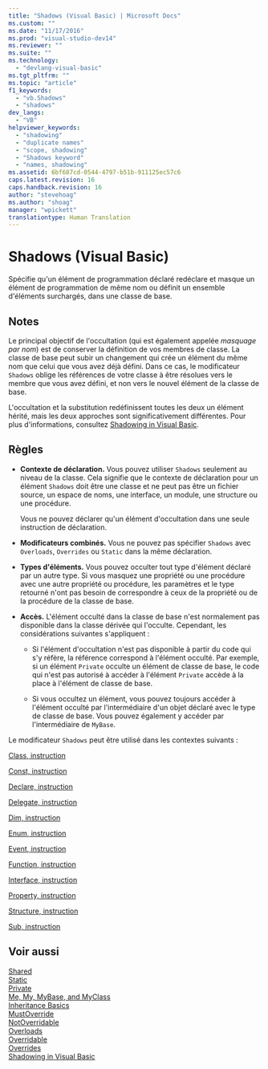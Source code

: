 ```yaml
---
title: "Shadows (Visual Basic) | Microsoft Docs"
ms.custom: ""
ms.date: "11/17/2016"
ms.prod: "visual-studio-dev14"
ms.reviewer: ""
ms.suite: ""
ms.technology: 
  - "devlang-visual-basic"
ms.tgt_pltfrm: ""
ms.topic: "article"
f1_keywords: 
  - "vb.Shadows"
  - "shadows"
dev_langs: 
  - "VB"
helpviewer_keywords: 
  - "shadowing"
  - "duplicate names"
  - "scope, shadowing"
  - "Shadows keyword"
  - "names, shadowing"
ms.assetid: 6bf687cd-0544-4797-b51b-911125ec57c6
caps.latest.revision: 16
caps.handback.revision: 16
author: "stevehoag"
ms.author: "shoag"
manager: "wpickett"
translationtype: Human Translation
---
```

# Shadows (Visual Basic)
Spécifie qu'un élément de programmation déclaré redéclare et masque un élément de programmation de même nom ou définit un ensemble d'éléments surchargés, dans une classe de base.  
  
## Notes  
 Le principal objectif de l'occultation \(qui est également appelée *masquage par nom*\) est de conserver la définition de vos membres de classe.  La classe de base peut subir un changement qui crée un élément du même nom que celui que vous avez déjà défini.  Dans ce cas, le modificateur `Shadows` oblige les références de votre classe à être résolues vers le membre que vous avez défini, et non vers le nouvel élément de la classe de base.  
  
 L'occultation et la substitution redéfinissent toutes les deux un élément hérité, mais les deux approches sont significativement différentes.  Pour plus d'informations, consultez [Shadowing in Visual Basic](../../../visual-basic/programming-guide/language-features/declared-elements/shadowing.md).  
  
## Règles  
  
-   **Contexte de déclaration.** Vous pouvez utiliser `Shadows` seulement au niveau de la classe.  Cela signifie que le contexte de déclaration pour un élément `Shadows` doit être une classe et ne peut pas être un fichier source, un espace de noms, une interface, un module, une structure ou une procédure.  
  
     Vous ne pouvez déclarer qu'un élément d'occultation dans une seule instruction de déclaration.  
  
-   **Modificateurs combinés.** Vous ne pouvez pas spécifier `Shadows` avec `Overloads`, `Overrides` ou `Static` dans la même déclaration.  
  
-   **Types d'éléments.** Vous pouvez occulter tout type d'élément déclaré par un autre type.  Si vous masquez une propriété ou une procédure avec une autre propriété ou procédure, les paramètres et le type retourné n'ont pas besoin de correspondre à ceux de la propriété ou de la procédure de la classe de base.  
  
-   **Accès.** L'élément occulté dans la classe de base n'est normalement pas disponible dans la classe dérivée qui l'occulte.  Cependant, les considérations suivantes s'appliquent :  
  
    -   Si l'élément d'occultation n'est pas disponible à partir du code qui s'y réfère, la référence correspond à l'élément occulté.  Par exemple, si un élément `Private` occulte un élément de classe de base, le code qui n'est pas autorisé à accéder à l'élément `Private` accède à la place à l'élément de classe de base.  
  
    -   Si vous occultez un élément, vous pouvez toujours accéder à l'élément occulté par l'intermédiaire d'un objet déclaré avec le type de classe de base.  Vous pouvez également y accéder par l'intermédiaire de `MyBase`.  
  
 Le modificateur `Shadows` peut être utilisé dans les contextes suivants :  
  
 [Class, instruction](../../../visual-basic/language-reference/statements/class-statement.md)  
  
 [Const, instruction](../../../visual-basic/language-reference/statements/const-statement.md)  
  
 [Declare, instruction](../../../visual-basic/language-reference/statements/declare-statement.md)  
  
 [Delegate, instruction](../../../visual-basic/language-reference/statements/delegate-statement.md)  
  
 [Dim, instruction](../../../visual-basic/language-reference/statements/dim-statement.md)  
  
 [Enum, instruction](../../../visual-basic/language-reference/statements/enum-statement.md)  
  
 [Event, instruction](../../../visual-basic/language-reference/statements/event-statement.md)  
  
 [Function, instruction](../../../visual-basic/language-reference/statements/function-statement.md)  
  
 [Interface, instruction](../../../visual-basic/language-reference/statements/interface-statement.md)  
  
 [Property, instruction](../../../visual-basic/language-reference/statements/property-statement.md)  
  
 [Structure, instruction](../../../visual-basic/language-reference/statements/structure-statement.md)  
  
 [Sub, instruction](../../../visual-basic/language-reference/statements/sub-statement.md)  
  
## Voir aussi  
 [Shared](../../../visual-basic/language-reference/modifiers/shared.md)   
 [Static](../../../visual-basic/language-reference/modifiers/static.md)   
 [Private](../../../visual-basic/language-reference/modifiers/private.md)   
 [Me, My, MyBase, and MyClass](../../../visual-basic/programming-guide/program-structure/me-my-mybase-and-myclass.md)   
 [Inheritance Basics](../../../visual-basic/programming-guide/language-features/objects-and-classes/inheritance-basics.md)   
 [MustOverride](../../../visual-basic/language-reference/modifiers/mustoverride.md)   
 [NotOverridable](../../../visual-basic/language-reference/modifiers/notoverridable.md)   
 [Overloads](../../../visual-basic/language-reference/modifiers/overloads.md)   
 [Overridable](../../../visual-basic/language-reference/modifiers/overridable.md)   
 [Overrides](../../../visual-basic/language-reference/modifiers/overrides.md)   
 [Shadowing in Visual Basic](../../../visual-basic/programming-guide/language-features/declared-elements/shadowing.md)